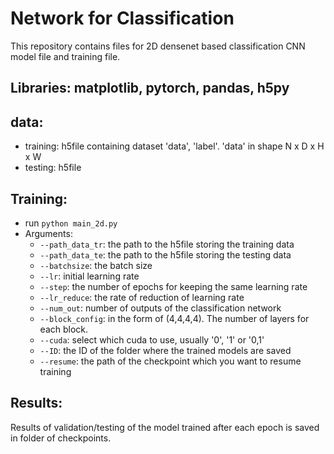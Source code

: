 # Network for Classification
This repository contains files for 2D densenet based classification CNN model file and training file.
## Libraries: matplotlib, pytorch, pandas, h5py

## data: 
- training: h5file containing dataset 'data', 'label'. 'data' in shape N x D x H x W
- testing: h5file 

## Training:
- run `python main_2d.py`
- Arguments:
  - `--path_data_tr`: the path to the h5file storing the training data
  - `--path_data_te`: the path to the h5file storing the testing data
  - `--batchsize`: the batch size 
  - `--lr`: initial learning rate
  - `--step`: the number of epochs for keeping the same learning rate
  - `--lr_reduce`: the rate of reduction of learning rate
  - `--num_out`: number of outputs of the classification network
  - `--block_config`: in the form of (4,4,4,4). The number of layers for each block.
  - `--cuda`: select which cuda to use, usually '0', '1' or '0,1'
  - `--ID`: the ID of the folder where the trained models are saved
  - `--resume`: the path of the checkpoint which you want to resume training


## Results:
Results of validation/testing of the model trained after each epoch is saved in folder of checkpoints.

